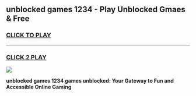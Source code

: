 
## unblocked games 1234 - Play Unblocked Gmaes & Free
<h3>
<a href="https://news.freeplayer.one?title=unblocked_games_1234&ref=23F">CLICK TO PLAY</a></h3>
<hr>

<h3>
<a href="https://news.freeplayer.one?title=unblocked_games_1234&ref=23F">CLICK 2 PLAY</a>
  
</h3>

<a href="https://news.freeplayer.one?title=unblocked_games_1234&ref=23F/"><img src="https://clearcache.store/games.png"></a>


**unblocked games 1234 games unblocked: Your Gateway to Fun and Accessible Online Gaming**
